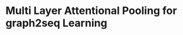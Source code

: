 Multi Layer Attentional Pooling for graph2seq Learning
=======================================================
